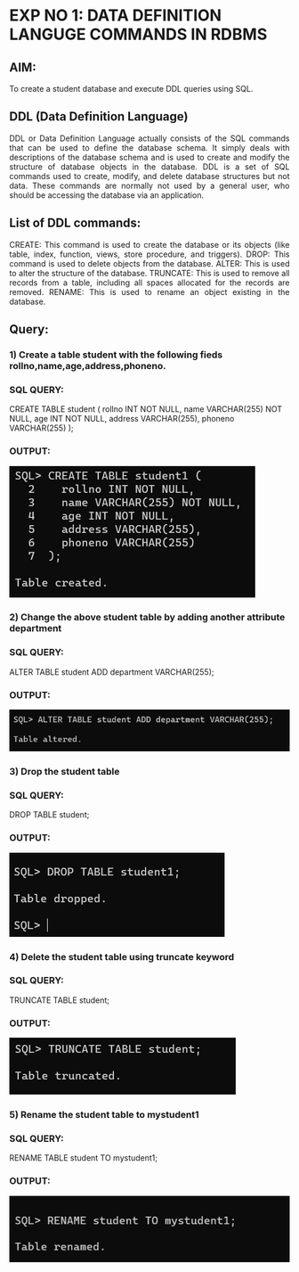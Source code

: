 # EXP NO 1: DATA DEFINITION LANGUGE COMMANDS IN RDBMS

## AIM:
To create a student database and execute DDL queries using SQL.


## DDL (Data Definition Language)
<div align="justify">
DDL or Data Definition Language actually consists of the SQL commands that can be used to define the database schema. It simply deals with descriptions of the database schema and is used to create and modify the structure of database objects in the database. DDL is a set of SQL commands used to create, modify, and delete database structures but not data. These commands are normally not used by a general user, who should be accessing the database via an application.
</div>
 
## List of DDL commands: 
<div align="justify">
CREATE: This command is used to create the database or its objects (like table, index, function, views, store procedure, and triggers).
DROP: This command is used to delete objects from the database.
ALTER: This is used to alter the structure of the database.
TRUNCATE: This is used to remove all records from a table, including all spaces allocated for the records are removed.
RENAME: This is used to rename an object existing in the database.
</div>

## Query:
### 1) Create a table student with the following fieds rollno,name,age,address,phoneno.

### SQL QUERY:
CREATE TABLE student (
  rollno INT NOT NULL,
  name VARCHAR(255) NOT NULL,
  age INT NOT NULL,
  address VARCHAR(255),
  phoneno VARCHAR(255)
); 


### OUTPUT:
![output](./images/o1.png)

### 2) Change the above student table by adding another attribute department

### SQL QUERY: 
ALTER TABLE student ADD department VARCHAR(255);

### OUTPUT:
![output](./images/o2.png)


### 3) Drop the student table
 
### SQL QUERY: 
DROP TABLE student;


### OUTPUT:
![output](./images/o3.png)


### 4) Delete the student table using truncate keyword

### SQL QUERY: 
TRUNCATE TABLE student;


### OUTPUT:
![output](./images/o4.png)



### 5) Rename the student table to mystudent1

### SQL QUERY: 
RENAME TABLE student TO mystudent1;


### OUTPUT:
![output](./images/o5.png)
